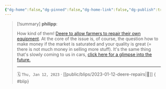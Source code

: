 ```yaml
---
{"dg-home":false,"dg-pinned":false,"dg-home-link":false,"dg-publish":true,"type":"blip","created-date":"2023-01-12T00:00:00","disabled rules":["yaml-title","yaml-title-alias","file-name-heading"],"title":"philipp @ 2023-01-12","dg-permalink":"2023/01/12/deere-repairs/","updated-date":"2025-04-30T22:27:37","dg-path":"blips/2023-01-12-deere-repairs.md","permalink":"/2023/01/12/deere-repairs/","dgPassFrontmatter":true}
---
```


> [!summary] **philipp**:
>
> How kind of them! [Deere to allow farmers to repair their own equipment](https://www.wsj.com/articles/deere-to-allow-farmers-to-repair-their-own-equipment-11673228580). At the core of the issue is, of course, the question how to make money if the market is saturated and your quality is great (= there is not much money in selling more stuff). It's the same thing that's slowly coming to us in cars, [click here for a glimpse into the future.](https://www.thedrive.com/news/mercedes-makes-better-performance-a-1200-subscription-in-its-evs)
> - - -
>
> 🗓️ `Thu, Jan 12, 2023` · [[public/blips/2023-01-12-deere-repairs\|🔗]]
{ #blip}

